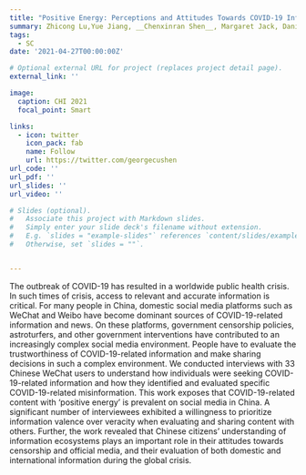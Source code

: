 ```yaml
---
title: "Positive Energy: Perceptions and Attitudes Towards COVID-19 Information on Social Media in China"
summary: Zhicong Lu,Yue Jiang, __Chenxinran Shen__, Margaret Jack, Daniel Wigdor, Mor Naauman <br> _Proceedings of the ACM on Human-Computer Interaction, 5(CSCW) (to appear at CSCW 2021) 2021_ 
tags:
  - SC
date: '2021-04-27T00:00:00Z'

# Optional external URL for project (replaces project detail page).
external_link: ''

image:
  caption: CHI 2021
  focal_point: Smart

links:
  - icon: twitter
    icon_pack: fab
    name: Follow
    url: https://twitter.com/georgecushen
url_code: ''
url_pdf: ''
url_slides: ''
url_video: ''

# Slides (optional).
#   Associate this project with Markdown slides.
#   Simply enter your slide deck's filename without extension.
#   E.g. `slides = "example-slides"` references `content/slides/example-slides.md`.
#   Otherwise, set `slides = ""`.


---
```

The outbreak of COVID-19 has resulted in a worldwide public health crisis. In such times of crisis, access to relevant and accurate information is critical. For many people in China, domestic social media platforms such as WeChat and Weibo have become dominant sources of COVID-19-related information and news. On these platforms, government censorship policies, astroturfers, and other government interventions have contributed to an increasingly complex social media environment. People have to evaluate the trustworthiness of COVID-19-related information and make sharing decisions in such a complex environment. We conducted interviews with 33 Chinese WeChat users to understand how individuals were seeking COVID-19-related information and how they identified and evaluated specific COVID-19-related misinformation. This work exposes that COVID-19-related content with ‘positive energy’ is prevalent on social media in China. A significant number of interviewees exhibited a willingness to prioritize information valence over veracity when evaluating and sharing content with others. Further, the work revealed that Chinese citizens’ understanding of information ecosystems plays an important role in their attitudes towards censorship and official media, and their evaluation of both domestic and international information during the global crisis.

